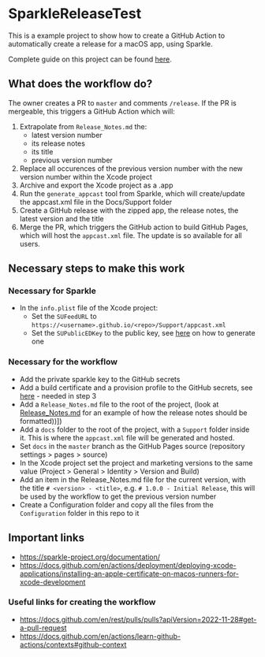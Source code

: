 # SparkleReleaseTest

This is a example project to show how to create a GitHub Action to automatically create a release for a macOS app, using Sparkle.

Complete guide on this project can be found [here](https://medium.com/@alex.pera/automating-xcode-sparkle-releases-with-github-actions-bd14f3ca92aa).

## What does the workflow do?

The owner creates a PR to `master` and comments `/release`. If the PR is mergeable, this triggers a GitHub Action which will:
1. Extrapolate from `Release_Notes.md` the:
    * latest version number
    * its release notes
    * its title
    * previous version number
1. Replace all occurences of the previous version number with the new version number within the Xcode project
1. Archive and export the Xcode project as a .app
4. Run the `generate_appcast` tool from Sparkle, which will create/update the appcast.xml file in the Docs/Support folder
5. Create a GitHub release with the zipped app, the release notes, the latest version and the title
6. Merge the PR, which triggers the GitHub action to build GitHub Pages, which will host the `appcast.xml` file. The update is so available for all users.


## Necessary steps to make this work

### Necessary for Sparkle

* In the `info.plist` file of the Xcode project:
    * Set the `SUFeedURL` to `https://<username>.github.io/<repo>/Support/appcast.xml`
    * Set the `SUPublicEDKey` to the public key, see [here](https://sparkle-project.org/documentation/) on how to generate one

### Necessary for the workflow

* Add the private sparkle key to the GitHub secrets
* Add a build certificate and a provision profile to the GitHub secrets, see [here](https://docs.github.com/en/actions/deployment/deploying-xcode-applications/installing-an-apple-certificate-on-macos-runners-for-xcode-development) - needed in step 3
* Add a `Release_Notes.md` file to the root of the project, (look at [Release_Notes.md](Release_Notes.md) for an example of how the release notes should be formatted))])
* Add a `docs` folder to the root of the project, with a `Support` folder inside it. This is where the `appcast.xml` file will be generated and hosted.
* Set `docs` in the `master` branch as the GitHub Pages source (repository settings > pages > source)
* In the Xcode project set the project and marketing versions to the same value (Project > General > Identity > Version and Build)
* Add an item in the Release_Notes.md file for the current version, with the title `# <version> - <title>`, e.g. `# 1.0.0 - Initial Release`, this will be used by the workflow to get the previous version number
* Create a Configuration folder and copy all the files from the `Configuration` folder in this repo to it


## Important links

* https://sparkle-project.org/documentation/
* https://docs.github.com/en/actions/deployment/deploying-xcode-applications/installing-an-apple-certificate-on-macos-runners-for-xcode-development

### Useful links for creating the workflow

* https://docs.github.com/en/rest/pulls/pulls?apiVersion=2022-11-28#get-a-pull-request
* https://docs.github.com/en/actions/learn-github-actions/contexts#github-context
